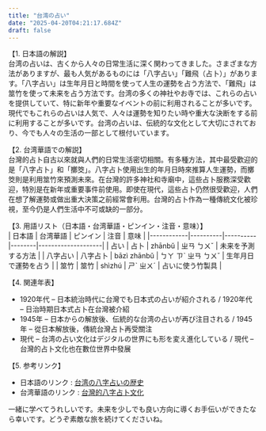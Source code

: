 ```yaml
---
title: "台湾の占い"
date: "2025-04-20T04:21:17.684Z"
draft: false
---
```


【1. 日本語の解説】  
台湾の占いは、古くから人々の日常生活に深く関わってきました。さまざまな方法がありますが、最も人気があるものには「八字占い」「難飛（占卜）」があります。「八字占い」は生年月日と時間を使って人生の運勢を占う方法で、「難飛」は筮竹を使って未来を占う方法です。台湾の多くの神社やお寺では、これらの占いを提供していて、特に新年や重要なイベントの前に利用されることが多いです。現代でもこれらの占いは人気で、人々は運勢を知りたい時や重大な決断をする前に利用することが多いです。台湾の占いは、伝統的な文化として大切にされており、今でも人々の生活の一部として根付いています。

【2. 台湾華語での解説】  
台灣的占卜自古以來就與人們的日常生活密切相關。有多種方法，其中最受歡迎的是「八字占卜」和「擲筊」。八字占卜使用出生的年月日時來推算人生運勢，而擲筊則是利用筮竹來預測未來。在台灣的許多神社和寺廟中，這些占卜服務深受歡迎，特別是在新年或重要事件前使用。即使在現代，這些占卜仍然很受歡迎，人們在想了解運勢或做出重大決策之前經常會利用。台灣的占卜作為一種傳統文化被珍視，至今仍是人們生活中不可或缺的一部分。

【3. 用語リスト（日本語・台湾華語・ピンイン・注音・意味）】  
| 日本語    | 台湾華語 | ピンイン | 注音  | 意味               |
|------------|----------|----------|--------|--------------------|
| 占い       | 占卜     | zhānbǔ   | ㄓㄢ ㄅㄨˇ | 未来を予測する方法 |
| 八字占い   | 八字占卜 | bāzì zhānbǔ | ㄅㄚ ㄗˋ ㄓㄢ ㄅㄨˇ | 生年月日で運勢を占う |
| 筮竹       | 筮竹     | shìzhú   | ㄕˋ ㄓㄨˊ | 占いに使う竹製具  |
  
【4. 関連年表】  
- 1920年代 – 日本統治時代に台灣でも日本式の占いが紹介される / 1920年代 – 日治時期日本式占卜在台灣被介紹
- 1945年 – 日本からの解放後、伝統的な台湾の占いが再び注目される / 1945年 – 從日本解放後，傳統台灣占卜再受關注
- 現代 – 台湾の占い文化はデジタルの世界にも形を変え進化している / 現代 – 台灣的占卜文化也在數位世界中發展

【5. 参考リンク】  
- 日本語のリンク : [台湾の八字占いの歴史](https://www.example-tw-japan-uranai.com)
- 台湾華語のリンク : [台灣的八字占卜文化](https://www.example-taiwan-uranai.com)

一緒に学べてうれしいです。未来を少しでも良い方向に導くお手伝いができたなら幸いです。どうぞ素敵な旅を続けてくださいね。